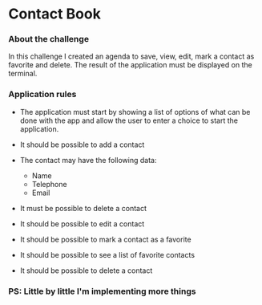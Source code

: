 # Contact Book
### About the challenge
In this challenge I created an agenda to save, view, edit, mark a contact as favorite and delete. The result of the application must be displayed on the terminal.
### Application rules
-   The application must start by showing a list of options of what can be done with the app and allow the user to enter a choice to start the application.
- It should be possible to add a contact
- The contact may have the following data:
  - Name
  - Telephone
  - Email

- It must be possible to delete a contact
- It should be possible to edit a contact
- It should be possible to mark a contact as a favorite
- It should be possible to see a list of favorite contacts
- It should be possible to delete a contact

### PS: Little by little I'm implementing more things